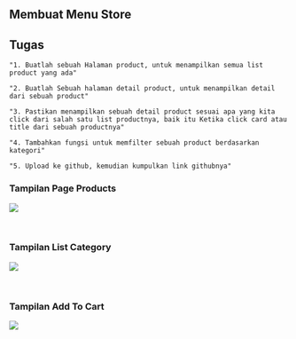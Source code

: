 ## Membuat Menu Store

<h2>Tugas</h2>

```Tugas
"1. Buatlah sebuah Halaman product, untuk menampilkan semua list product yang ada"

"2. Buatlah Sebuah halaman detail product, untuk menampilkan detail dari sebuah product"

"3. Pastikan menampilkan sebuah detail product sesuai apa yang kita click dari salah satu list productnya, baik itu Ketika click card atau title dari sebuah productnya"

"4. Tambahkan fungsi untuk memfilter sebuah product berdasarkan kategori"

"5. Upload ke github, kemudian kumpulkan link githubnya"
```

### Tampilan Page Products

<p><img src="https://github.com/raaffiy/CodeMart/blob/main/gambar/gambar1.png?raw=true"/></p> <br>

### Tampilan List Category

<p><img src="https://github.com/raaffiy/CodeMart/blob/main/gambar/gambar2.png?raw=true"/></p> <br>

### Tampilan Add To Cart

<p><img src="https://github.com/raaffiy/CodeMart/blob/main/gambar/gambar3.png?raw=true"/></p> <br>

<br>
